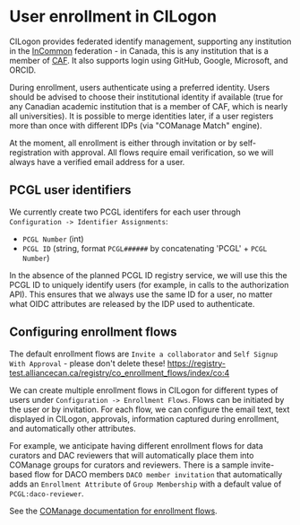 # User enrollment in CILogon

CILogon provides federated identify management, supporting any institution in the [InCommon](https://incommon.org/federation/) federation - in Canada, this is any institution that is a member of [CAF](https://www.canarie.ca/identity/caf/). It also supports login using GitHub, Google, Microsoft, and ORCID. 

During enrollment, users authenticate using a preferred identity. Users should be advised to choose their institutional identity if available (true for any Canadian academic institution that is a member of CAF, which is nearly all universities). It is possible to merge identities later, if a user registers more than once with different IDPs (via "COManage Match" engine). 

At the moment, all enrollment is either through invitation or by self-registration with approval. All flows require email verification, so we will always have a verified email address for a user.  

## PCGL user identifiers

We currently create two PCGL identifers for each user through `Configuration -> Identifier Assignments`:

* `PCGL Number` (int) 
* `PCGL ID` (string, format `PCGL######` by concatenating 'PCGL' + `PCGL Number`)

In the absence of the planned PCGL ID registry service, we will use this the PCGL ID to uniquely identify users (for example, in calls to the authorization API). This ensures that we always use the same ID for a user, no matter what OIDC attributes are released by the IDP used to authenticate. 

## Configuring enrollment flows 

The default enrollment flows are `Invite a collaborator` and `Self Signup With Approval` - please don't delete these! https://registry-test.alliancecan.ca/registry/co_enrollment_flows/index/co:4

We can create multiple enrollment flows in CILogon for different types of users under `Configuration -> Enrollment Flows`. Flows can be initiated by the user or by invitation. For each flow, we can configure the email text, text displayed in CILogon, approvals, information captured during enrollment, and automatically other attributes. 

For example, we anticipate having different enrollment flows for data curators and DAC reviewers that will automatically place them into COManage groups for curators and reviewers. There is a sample invite-based flow for DACO members `DACO member invitation` that automatically adds an `Enrollment Attribute` of `Group Membership` with a default value of `PCGL:daco-reviewer`. 

See the [COManage documentation for enrollment flows](https://spaces.at.internet2.edu/display/COmanage/Registry+Enrollment+Flow+Configuration).